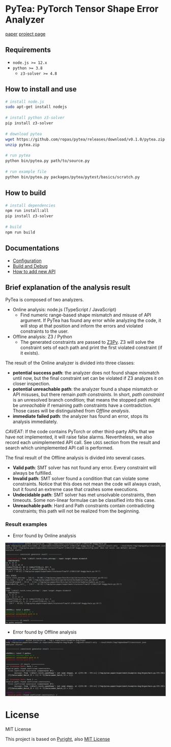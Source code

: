# PyTea: PyTorch Tensor Shape Error Analyzer

[paper](https://arxiv.org/abs/2112.09037) [project page](https://sf.snu.ac.kr/pytea/)

## Requirements

- `node.js >= 12.x`
- `python >= 3.8`
  - `z3-solver >= 4.8`

## How to install and use

```bash
# install node.js
sudo apt-get install nodejs

# install python z3-solver
pip install z3-solver

# download pytea
wget https://github.com/ropas/pytea/releases/download/v0.1.0/pytea.zip
unzip pytea.zip

# run pytea
python bin/pytea.py path/to/source.py

# run example file
python bin/pytea.py packages/pytea/pytest/basics/scratch.py
```
## How to build

```bash
# install dependencies
npm run install:all
pip install z3-solver

# build
npm run build
```

## Documentations

* [Configuration](doc/config.md)
* [Build and Debug](doc/build-and-debug.md)
* [How to add new API](doc/how-to-implement-python-library.md)

## Brief explanation of the analysis result

PyTea is composed of two analyzers.

- Online analysis: node.js (TypeScript / JavaScript)
  - Find numeric range-based shape mismatch and misuse of API argument. If PyTea has found any error while analyzing the code, it will stop at that position and inform the errors and violated constraints to the user.
- Offline analysis: Z3 / Python
  - The generated constraints are passed to [Z3Py](https://github.com/Z3Prover/z3). Z3 will solve the constraint sets of each path and print the first violated constraint (if it exists).

The result of the Online analyzer is divided into three classes:

- **potential success path**: the analyzer does not found shape mismatch until now, but the final constraint set can be violated if Z3 analyzes it on closer inspection.
- **potential unreachable path**: the analyzer found a shape mismatch or API misuses, but there remain _path constraints_. In short, _path constraint_ is an unresolved branch condition; that means the stopped path might be _unreachable_ if remaining path constraints have a contradiction. Those cases will be distinguished from _Offline analysis_.
- **immediate failed path**: the analyzer has found an error, stops its analysis immediately.

_CAVEAT_: If the code contains PyTorch or other third-party APIs that we have not implemented, it will raise false alarms. Nevertheless, we also record each unimplemented API call. See `LOGS` section from the result and search which unimplemented API call is performed.

The final result of the Offline analysis is divided into several cases.

- **Valid path**: SMT solver has not found any error. Every constraint will always be fulfilled.
- **Invalid path**: SMT solver found a condition that can violate some constraints. Notice that this does not mean the code will always crash, but it found an extreme case that crashes some executions.
- **Undecidable path**: SMT solver has met unsolvable constraints, then timeouts. Some non-linear formulae can be classified into this case.
- **Unreachable path**: Hard and Path constraints contain contradicting constraints; this path will not be realized from the beginning.

### Result examples

- Error found by Online analysis

![test1](img/test1.png)

- Error found by Offline analysis

![test2](img/test2.png)
# License

MIT License

This project is based on [Pyright](https://github.com/microsoft/pyright), also [MIT License](https://github.com/microsoft/pyright/blob/master/LICENSE.txt)
